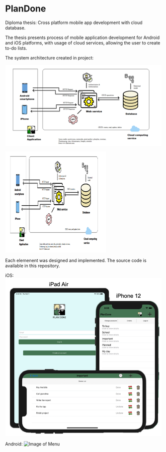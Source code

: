 # PlanDone


Diploma thesis: Cross platform mobile app development with cloud database. 


The thesis presents process of mobile application development for Android and iOS platforms, with usage of cloud services, allowing the user to create to-do lists. 

The system architecture created in project:

![Image of Architecture](Presentation/SystemArchitecture.JPG)

<img src="Presentation/SystemArchitecture.JPG" width="324" height="324">

Each elemenent was designed and implemented. The source code is available in this repository. 

iOS:
![Image of iOS](Presentation/iOS.JPG)

Android:
![Image of Menu](https://github.com/BenedyktDuch/PlanDone/blob/master/Presentation/MenuListView%20%E2%80%94%20kopia.JPG)


